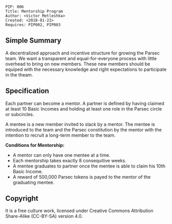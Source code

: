     PIP: 006
    Title: Mentorship Program
    Author: <Victor Metleshka>
    Created: <2018-01-22>
    Requires: PIP002, PIP003


## Simple Summary

A decentralized approach and incentive structure for growing the Parsec team. We want a transparent and equal-for-everyone process with little overhead to bring on new members. These new members should be equiped with the necessary knowledge and right expectations to participate in the theam.

## Specification

Each partner can become a mentor. A partner is defined by having claimed at least 10 Basic Incomes and holding at least one role in the Parsec circle or subcircles.

A mentee is a new member invited to slack by a mentor. The mentee is introduced to the team and the Parsec constitution by the mentor with the intention to recruit a long-term member to the team.

**Conditions for Mentorship:**

- A mentor can only have one mentee at a time.
- Each mentorship takes exactly 8 consequitive weeks.
- A mentee graduates to partner once the mentee is able to claim his 10th Basic Income.
- A reward of 500,000 Parsec tokens is payed to the mentor of the graduating mentee.


## Copyright
It is a free culture work, licensed under Creative Commons Attribution Share-Alike (CC-BY-SA) version 4.0.
